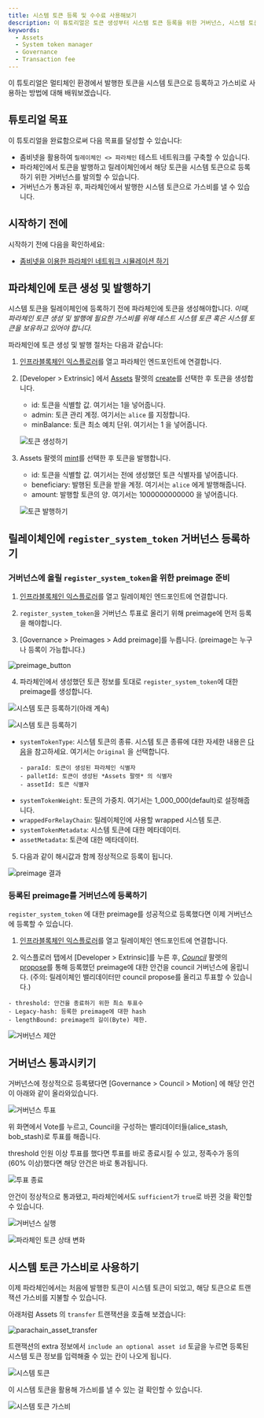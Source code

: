 ```yaml
---
title: 시스템 토큰 등록 및 수수료 사용해보기
description: 이 튜토리얼은 토큰 생성부터 시스템 토큰 등록을 위한 거버넌스, 시스템 토큰 사용까지의 일련의 과정에 대해 배웁니다.
keywords:
  - Assets
  - System token manager
  - Governance
  - Transaction fee
---
```


이 튜토리얼은 멀티체인 환경에서 발행한 토큰을 시스템 토큰으로 등록하고 가스비로 사용하는 방법에 대해 배워보겠습니다.

## 튜토리얼 목표

이 튜토리얼을 완료함으로써 다음 목표를 달성할 수 있습니다:

- 좀비넷을 활용하여 `릴레이체인 <> 파라체인` 테스트 네트워크를 구축할 수 있습니다.
- 파라체인에서 토큰을 발행하고 릴레이체인에서 해당 토큰을 시스템 토큰으로 등록하기 위한 거버넌스를 발의할 수 있습니다.
- 거버넌스가 통과된 후, 파라체인에서 발행한 시스템 토큰으로 가스비를 낼 수 있습니다.

## 시작하기 전에

시작하기 전에 다음을 확인하세요:

- [좀비넷을 이용한 파라체인 네트워크 시뮬레이션 하기](./test/simulate-parachains.md)

## 파라체인에 토큰 생성 및 발행하기

시스템 토큰을 릴레이체인에 등록하기 전에 파라체인에 토큰을 생성해야합니다. *이때, 파라체인 토큰 생성 및 발행에 필요한 가스비를 위해 테스트 시스템 토큰 혹은 시스템 토큰을 보유하고 있어야 합니다.*

파라체인에 토큰 생성 및 발행 절차는 다음과 같습니다:

1. [인프라블록체인 익스플로러](https://portal.infrablockspace.net/#/explorer/)를 열고 파라체인 엔드포인트에 연결합니다.

2. [Developer > Extrinsic] 에서 [Assets](https://github.com/InfraBlockchain/infrablockchain-substrate/tree/master/substrate/frame/assets) 팔렛의 [create](https://github.com/InfraBlockchain/infrablockchain-substrate/blob/599828207489db1d2b4633473c15c9be9dd97253/substrate/frame/assets/src/lib.rs#L625)를 선택한 후 토큰을 생성합니다.

   - id: 토큰을 식별할 값. 여기서는 1을 넣어줍니다. 
   - admin: 토큰 관리 계정. 여기서는 `alice` 를 지정합니다.
   - minBalance: 토큰 최소 예치 단위. 여기서는 1 을 넣어줍니다. 

    ![토큰 생성하기](/media/images/docs/infrablockchain/tutorials/create_token.png)

3. Assets 팔렛의 [mint](https://github.com/InfraBlockchain/infrablockchain-substrate/blob/599828207489db1d2b4633473c15c9be9dd97253/substrate/frame/assets/src/lib.rs#L801C7-L801C14)를 선택한 후 토큰을 발행합니다. 

   - id: 토큰을 식별할 값. 여기서는 전에 생성했던 토큰 식별자를 넣어줍니다.
   - beneficiary: 발행된 토큰을 받을 계정. 여기서는 `alice` 에게 발행해줍니다.
   - amount: 발행할 토큰의 양. 여기서는 1000000000000 을 넣어줍니다. 
  
    ![토큰 발행하기](/media/images/docs/infrablockchain/tutorials/mint_token.png)

## 릴레이체인에 `register_system_token` 거버넌스 등록하기

### 거버넌스에 올릴 `register_system_token`을 위한 preimage 준비

1. [인프라블록체인 익스플로러](https://portal.infrablockspace.net/#/explorer/)를 열고 릴레이체인 엔드포인트에 연결합니다.

2. `register_system_token`을 거버넌스 투표로 올리기 위해 preimage에 먼저 등록을 해야합니다.
  
3. [Governance > Preimages > Add preimage]를 누릅니다.
(preimage는 누구나 등록이 가능합니다.)

![preimage_button](/media/images/docs/infrablockchain/tutorials/preimage_button.png)

4. 파라체인에서 생성했던 토큰 정보를 토대로 `register_system_token`에 대한 preimage를 생성합니다.

![시스템 토큰 등록하기(아래 계속)](/media/images/docs/infrablockchain/tutorials/register_system_token1.png)

![시스템 토큰 등록하기](/media/images/docs/infrablockchain/tutorials/register_system_token2.png)

- `systemTokenType`: 시스템 토큰의 종류. 시스템 토큰 종류에 대한 자세한 내용은 [다음](../learn/protocol/system-token.md)을 참고하세요. 여기서는 `Original` 을 선택합니다. 
  ```text
  - paraId: 토큰이 생성된 파라체인 식별자
  - palletId: 토큰이 생성된 *Assets 팔렛* 의 식별자 
  - assetId: 토큰 식별자
  ```   
- `systemTokenWeight`: 토큰의 가중치. 여기서는 1_000_000(default)로 설정해줍니다.
- `wrappedForRelayChain`: 릴레이체인에 사용할 wrapped 시스템 토큰. 
- `systemTokenMetadata`: 시스템 토큰에 대한 메타데이터.
- `assetMetadata`: 토큰에 대한 메타데이터.

5. 다음과 같이 해시값과 함께 정상적으로 등록이 됩니다.

![preimage 결과](/media/images/docs/infrablockchain/tutorials/preimage_result.png)

### 등록된 preimage를 거버넌스에 등록하기

`register_system_token` 에 대한 preimage를 성공적으로 등록했다면 이제 거버넌스에 등록할 수 있습니다.

1. [인프라블록체인 익스플로러](https://portal.infrablockspace.net/#/explorer/)를 열고 릴레이체인 엔드포인트에 연결합니다.

2. 익스플로러 탭에서 [Developer > Extrinsic]를 누른 후,
[*Council*](https://github.com/InfraBlockchain/infrablockchain-substrate/tree/master/substrate/frame/collective) 팔렛의 [propose](https://github.com/InfraBlockchain/infrablockchain-substrate/blob/599828207489db1d2b4633473c15c9be9dd97253/substrate/frame/collective/src/lib.rs#L519)를 통해 등록했던 preimage에 대한 안건을 council 거버넌스에 올립니다. 
(주의: 릴레이체인 밸리데이터만 council propose를 올리고 투표할 수 있습니다.)

  ```text
  - threshold: 안건을 종료하기 위한 최소 투표수
  - Legacy-hash: 등록한 preimage에 대한 hash
  - lengthBound: preimage의 길이(Byte) 제한. 
  ```

![거버넌스 제안](/media/images/docs/infrablockchain/tutorials/council_propose.png)

## 거버넌스 통과시키기

거버넌스에 정상적으로 등록됐다면 [Governance > Council > Motion] 에 해당 안건이 아래와 같이 올라와있습니다. 

![거버넌스 투표](/media/images/docs/infrablockchain/tutorials/governance_voting.png)

위 화면에서 Vote를 누르고, Council을 구성하는 밸리데이터들(alice_stash, bob_stash)로 투표를 해줍니다.

threshold 인원 이상 투표를 했다면 투표를 바로 종료시킬 수 있고, 정족수가 동의(60% 이상)했다면 해당 안건은 바로 통과됩니다.

![투표 종료](/media/images/docs/infrablockchain/tutorials/vote_close.png)

안건이 정상적으로 통과됐고, 파라체인에서도 `sufficient`가 `true`로 바뀐 것을 확인할 수 있습니다.

![거버넌스 실행](/media/images/docs/infrablockchain/tutorials/enact_motion.png)

![파라체인 토큰 상태 변화](/media/images/docs/infrablockchain/tutorials/parachain_sufficient_true.png)

## 시스템 토큰 가스비로 사용하기

이제 파라체인에서는 처음에 발행한 토큰이 시스템 토큰이 되었고,
해당 토큰으로 트랜잭션 가스비를 지불할 수 있습니다. 

아래처럼 Assets 의 `transfer` 트랜잭션을 호출해 보겠습니다:

![parachain_asset_transfer](/media/images/docs/infrablockchain/tutorials/parachain_asset_transfer.png)

트랜잭션의 extra 정보에서 `include an optional asset id` 토글을 누르면 등록된 시스템 토큰 정보를 입력해줄 수 있는 칸이 나오게 됩니다. 

![시스템 토큰](/media/images/docs/infrablockchain/tutorials/system_token_id.png)

이 시스템 토큰을 활용해 가스비를 낼 수 있는 걸 확인할 수 있습니다.

![시스템 토큰 가스비](/media/images/docs/infrablockchain/tutorials/system_token_paid.png)